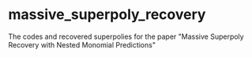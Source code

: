 # massive_superpoly_recovery
The codes and recovered superpolies for the paper "Massive Superpoly Recovery with Nested Monomial Predictions"
